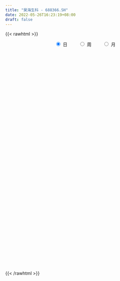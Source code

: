 ```yaml
---
title: "昊海生科 - 688366.SH"
date: 2022-05-26T16:23:19+08:00
draft: false
---
```

{{< rawhtml >}}
    <div style="text-align: center">
        <label style="padding: 1rem;"><input style="margin-right: .5rem" type="radio" name="period" value="D" checked onclick="period_change(this)">日</label>
        <label style="padding: 1rem;"><input style="margin-right: .5rem" type="radio" name="period" value="W" onclick="period_change(this)">周</label>
        <label style="padding: 1rem;"><input style="margin-right: .5rem" type="radio" name="period" value="M" onclick="period_change(this)">月</label>
    </div>
    <div id="chart" style="height: 700px;"></div> 
    <script type="text/javascript">
        const D_v = [44194.72,26887.52,24139.11,12749.16,15204.19,16783.08,21537.1,12134.38,20411.38,16433.54,26981.95,19758.73,33162.44,34781.59,17358.41,25217.13,17675.83,16103.91,17418.9,27720.99,13508.34,14125.87,12366.93,15483.21,23378.57,17364.65,13578.49,20407.42,20081.55,24356.83,54874.77,41332.9,37645.66,34078.98,29700.63,41447.11,44107.76,28559.02,26634.69,24215.33,20048.99,30473.38,20131.56,17963.83,15045.81,13583.18,15755.88,21576.67,25910.99,27085.66,21211.06,18145.51,20550.88,15498.24,27408.47,20394.31,14707.26,16914.07,13370.8,13940.13,27048.94,28093.31,19002.1,12914.21,10085.14,15108.44,9367.71,8775.31,13719.61,10873.52,11899.26,14227.98,11094.5,16005.11,15089.06,8406.8,12748.84,11785.17,8712.46,13455.04,9760.21,7059.91,6488.87,5713.72,6988.38,10007.39,5056.74,8256.39,16912.32,10713.84,8156.04,19930.15,20632.0,11723.72,11350.56,10158.67,10311.61,25096.14,17644.35,14371.93,12295.79,9551.46,11439.04,6714.21,11189.2,8284.73,7902.5,6155.79,7490.17,8815.42,7931.82,10337.81,12327.82,9762.79,7202.37,7552.46,10486.28,12576.69,8746.91,10685.83,13046.58,12490.61,12835.37,36559.43,20542.72,13159.38,11358.11,9504.3,12029.62,21343.51,13755.34,13762.25,12275.62,10203.86,6768.42,13152.21,32989.78,21185.84,15720.2,16697.0,34038.25,27443.73,16566.84,12398.39,15559.62,12722.51,15376.34,9919.33,6434.95,6118.76,25988.79,11050.51,9096.19,9053.37,6290.91,9591.91,7846.92,8480.39,9897.01,7183.18,7428.92,8329.44,7814.01,6240.11,8741.06,7078.52,12104.2,11532.01,5544.52,8823.29,7728.52,8176.9,6028.29,5957.05,4812.0,5678.25,10809.3,7919.68,4721.73,4312.56,6010.44,4990.39,7438.98,5396.4,6658.5,4463.45,4572.58,5700.89,8302.79,8558.18,17770.21,9381.33,4492.24,3888.74,6845.06,7297.93,7146.55,6853.75,8147.11,5540.74,7892.0,5815.62,6505.25,9523.03,10141.26,4522.41,6308.43,4621.58,8753.48,7757.34,4751.77,5096.94,4854.85,8821.22,6171.72,5189.57,5718.86,9216.33,6025.73,4282.08,4033.0,4118.94,6606.57,4372.64,4031.06,4740.87,5476.7,10491.13,5683.35,9944.71,8076.47,6694.47,5295.28,6887.86,5403.49,3708.42,3018.45,5116.16,8262.12,4713.77,4466.08,6850.23,7939.68,5189.6,4777.6,16718.44,8339.56,8077.31,5581.23,5061.93]
const D_histogram = [0.0,0.5598468376,0.9909432621,0.8763847016,0.2932571186,0.2755991562,0.9438586404,1.19661105,2.2888256545,3.0065516938,4.4966214231,5.5385085646,3.8380975305,1.9870835517,0.7857380131,-0.6433708749,-1.7197641977,-2.1478740082,-2.3824349514,-2.6078834726,-2.7690915025,-3.1714441222,-3.0437855915,-2.2543946261,-1.2170564881,-0.6956227336,-0.5048343558,-1.1065400566,-0.5722496329,1.9237166975,4.508957403,5.2553927741,7.3197247303,8.0292464328,8.8900956217,7.2251260795,8.5660683833,8.9574376186,7.8891721557,6.122393625,4.7932402087,3.9627274643,3.6047235528,2.2929931352,0.6005101645,-0.8611141258,-1.3982223821,-2.5989768569,-4.3773832526,-6.9120735182,-7.884358119,-7.9593662258,-7.6345238745,-7.6865612364,-7.1970567193,-6.6671135251,-6.347132596,-6.2299825538,-5.8968620553,-5.2135034575,-3.7914742432,-3.6667231558,-4.1299014967,-4.3822481328,-4.0267658467,-4.3234006503,-4.2171322028,-3.7509062579,-3.5395497801,-2.9695625392,-2.0626104757,-1.3089392346,-0.9086759147,-1.2657563186,-1.2750097559,-1.1815617582,-0.5932644102,-0.8206798902,-0.7874225308,0.1821027125,0.9169441604,1.1775375372,1.1551693077,1.2622252566,0.9581749649,1.1307076147,1.1506279577,1.0839906249,1.7956673826,1.7610242362,1.7241880288,2.5097790646,3.0772712264,2.9786282741,2.8469437338,2.7428269746,2.7707056531,0.9130614373,-0.3731093663,-0.6807953238,-1.3262569965,-1.6513458969,-1.7637603746,-1.6372352293,-1.5833811877,-1.5825865542,-1.3568506723,-1.1609637506,-0.8861090784,-1.0604382627,-1.0471789593,-0.6842694016,-0.9193058962,-1.009909386,-0.898910902,-0.7093563188,-0.8688102183,-1.2488021984,-1.2643482626,-1.2551774388,-1.2408980277,-1.1824081708,-0.9338442078,-0.4264375047,-0.2533947062,-0.2422588328,-0.2656261404,-0.0713872955,0.2709212607,0.967634723,1.4201756606,1.8146059167,1.7789348869,1.719112621,1.5540258755,1.3408371069,2.0507581918,2.0101750409,1.9377162721,1.7080906439,2.1558266396,2.1069260359,2.0572111257,1.8383390589,1.4045781041,1.232828499,0.7126584576,0.223749117,0.046310679,-0.0556194478,-0.8660970436,-1.4061324109,-1.5441197811,-1.2961902773,-1.1221047575,-0.6351963494,-0.2673019646,-0.1707309425,0.0012718124,0.0436936928,0.0580947472,0.209122477,0.3454939685,0.3690164486,0.0919041443,-0.0951178736,0.1946953291,0.191469869,0.0815255107,-0.2645909326,-0.7093559325,-0.8751224188,-1.1859092062,-1.1978163983,-1.2743080449,-1.141220453,-1.205341986,-0.9976740538,-0.7010182821,-0.4799645813,-0.5012239062,-0.544468174,-0.2035911267,0.0766518026,0.2351018621,0.4251587765,0.5628291775,0.5168516251,0.7915975938,0.7412568695,1.1250078584,1.3758903358,1.426373889,1.4161914598,1.1744759463,1.1052353791,0.7648561404,0.3778460907,-0.1159675782,-0.2683050382,-0.1552566884,-0.3568835697,-0.6014081985,-0.6314403051,-0.3434151528,-0.1134992134,0.1907310259,0.2864789995,0.6166627442,0.912336969,0.8618392004,0.7111985516,0.6074507673,0.8913366833,0.9551851175,0.9534517702,0.7649410447,0.3124235423,-0.1153563752,-0.5553593575,-0.6557746814,-0.8933252003,-0.7205171812,-0.5685079527,-0.4266351838,-0.460953788,-0.4145939783,-0.2846902775,-0.2713188271,-0.8320387575,-0.986756483,-0.9047200876,-0.8788312336,-0.4694829751,-0.2198935559,-0.143009194,-0.0529948535,0.1057452059,0.3366512051,0.5399290431,0.5946642858,0.6669430305,0.5566465247,0.4340696297,0.3902804085,0.7635931407,1.07006428,0.9332298046,0.8471415834,0.7322627239]
const D_fast = [0.0,0.699808547,1.378640787,1.483178402,0.9733650986,1.0246069253,1.9288310695,2.4807362416,4.1451572597,5.6145212225,8.2287463076,10.6552605902,9.9143739387,8.5601308478,7.5552198126,5.9652682058,4.4589338336,3.493855521,2.66368584,1.7862664507,0.9327855451,-0.2624281051,-0.8957159722,-0.6699236634,0.0631503526,0.4106784237,0.4752582125,-0.4030825024,-0.011854487,2.9650410178,6.6775210741,8.7378046387,12.6320677775,15.3489010882,18.4322741825,18.5735861603,22.0560455598,24.6867741998,25.5908017759,25.3546216514,25.2237782872,25.3839474089,25.9271243856,25.1886422518,23.6462868222,21.9693840004,21.0827201486,19.2322214596,16.3594692508,12.0967606056,9.153386475,7.0885368118,5.5047481945,3.5310705235,2.2213108608,1.0844756737,-0.1823265462,-1.6226721424,-2.7637671577,-3.3837844244,-2.9096237709,-3.7015534724,-5.1972071875,-6.5451158567,-7.1963250323,-8.5738099985,-9.5218246017,-9.9933252213,-10.6668561885,-10.8392595824,-10.4479601378,-10.0215237054,-9.8484293642,-10.5219488478,-10.8499547241,-11.0518971659,-10.6119159204,-11.0445013729,-11.2080996462,-10.1930487248,-9.2289712368,-8.6739934757,-8.4075693782,-7.9849571152,-8.0494636657,-7.5942541122,-7.2866767798,-7.0823164564,-5.921722853,-5.5161099404,-5.1218991406,-3.7088633386,-2.3720533702,-1.726039254,-1.1459878609,-0.5643978764,0.1561572154,-1.473221641,-2.8526697862,-3.3305545748,-4.3075804966,-5.0455058712,-5.5988604426,-5.8816441046,-6.2236353599,-6.618487365,-6.7319641511,-6.826318167,-6.7729907645,-7.2124295144,-7.4609649509,-7.2691227435,-7.7339857122,-8.0770665484,-8.19079579,-8.1785802865,-8.5552367406,-9.2474292702,-9.5790624001,-9.883685936,-10.1796310318,-10.4167432177,-10.4016403066,-10.0008429797,-9.8911488577,-9.9405776925,-10.0303515352,-9.8539595141,-9.4439206428,-8.5052984998,-7.697713647,-6.8496319117,-6.4405692198,-6.0706133304,-5.8471936071,-5.725173099,-4.5025624662,-4.0406018568,-3.6286315576,-3.4312345248,-2.4445418693,-1.966710964,-1.5021230927,-1.2614103948,-1.3440268235,-1.2075693039,-1.5495747309,-1.9825467922,-2.1484075605,-2.2642425493,-3.291244406,-4.182812876,-4.7068301915,-4.7829482571,-4.8893889266,-4.5612796058,-4.2602107122,-4.2063224257,-4.0340017177,-3.9806564141,-3.9517316729,-3.7484233239,-3.5256783402,-3.4099017479,-3.6640380161,-3.8748395024,-3.5363524675,-3.4917104604,-3.581273441,-3.9935376174,-4.6156416004,-5.0001886914,-5.6074527804,-5.9188140721,-6.3138827299,-6.4661002513,-6.8315572808,-6.873307862,-6.7519066608,-6.6508441053,-6.7974094068,-6.9767707181,-6.6867914525,-6.3873855725,-6.1701600475,-5.873813439,-5.5954357436,-5.5122003897,-5.0395550226,-4.9045815295,-4.239578576,-3.6447235146,-3.2376464891,-2.8937810534,-2.8418775803,-2.6348093028,-2.7839745064,-3.0765230333,-3.5993285968,-3.8187423164,-3.7445081387,-4.0353559124,-4.4302325908,-4.6181247737,-4.4159534096,-4.2144122735,-3.8624992777,-3.6951315542,-3.2107821235,-2.6870236564,-2.5220616249,-2.4949026358,-2.4467877283,-1.9400676414,-1.6374229279,-1.4007933327,-1.398068797,-1.7724804138,-2.2290994251,-2.8079422468,-3.072301241,-3.5331830599,-3.5405043362,-3.5306220958,-3.4954081229,-3.6449651741,-3.7022538589,-3.6435227276,-3.6979809839,-4.4667106037,-4.8681174499,-5.0122610765,-5.2060800309,-4.9141025162,-4.7194864859,-4.6783544225,-4.6015887954,-4.4164124346,-4.1013436341,-3.7630835353,-3.5596822211,-3.3206677188,-3.2918025934,-3.3058620811,-3.2520812001,-2.6878701827,-2.1138829734,-2.0174099977,-1.891712823,-1.8235260016]
const D_slow = [0.0,0.1399617094,0.3876975249,0.6067937003,0.68010798,0.749007769,0.9849724291,1.2841251916,1.8563316052,2.6079695287,3.7321248845,5.1167520256,6.0762764082,6.5730472962,6.7694817994,6.6086390807,6.1786980313,5.6417295292,5.0461207914,4.3941499232,3.7018770476,2.9090160171,2.1480696192,1.5844709627,1.2802068407,1.1063011573,0.9800925683,0.7034575542,0.560395146,1.0413243203,2.1685636711,3.4824118646,5.3123430472,7.3196546554,9.5421785608,11.3484600807,13.4899771765,15.7293365812,17.7016296201,19.2322280264,20.4305380785,21.4212199446,22.3224008328,22.8956491166,23.0457766577,22.8304981263,22.4809425307,21.8311983165,20.7368525034,19.0088341238,17.0377445941,15.0479030376,13.139272069,11.2176317599,9.4183675801,7.7515891988,6.1648060498,4.6073104114,3.1330948975,1.8297190332,0.8818504723,-0.0348303166,-1.0673056908,-2.162867724,-3.1695591856,-4.2504093482,-5.3046923989,-6.2424189634,-7.1273064084,-7.8696970432,-8.3853496621,-8.7125844708,-8.9397534495,-9.2561925291,-9.5749449681,-9.8703354077,-10.0186515102,-10.2238214828,-10.4206771155,-10.3751514373,-10.1459153972,-9.8515310129,-9.562738686,-9.2471823718,-9.0076386306,-8.7249617269,-8.4373047375,-8.1663070813,-7.7173902356,-7.2771341766,-6.8460871694,-6.2186424032,-5.4493245966,-4.7046675281,-3.9929315947,-3.307224851,-2.6145484377,-2.3862830784,-2.47956042,-2.6497592509,-2.9813235,-3.3941599743,-3.8351000679,-4.2444088753,-4.6402541722,-5.0359008107,-5.3751134788,-5.6653544165,-5.8868816861,-6.1519912517,-6.4137859916,-6.584853342,-6.814679816,-7.0671571625,-7.291884888,-7.4692239677,-7.6864265223,-7.9986270719,-8.3147141375,-8.6285084972,-8.9387330041,-9.2343350468,-9.4677960988,-9.574405475,-9.6377541515,-9.6983188597,-9.7647253948,-9.7825722187,-9.7148419035,-9.4729332228,-9.1178893076,-8.6642378284,-8.2195041067,-7.7897259514,-7.4012194826,-7.0660102059,-6.5533206579,-6.0507768977,-5.5663478297,-5.1393251687,-4.6003685088,-4.0736369998,-3.5593342184,-3.0997494537,-2.7486049277,-2.4403978029,-2.2622331885,-2.2062959092,-2.1947182395,-2.2086231015,-2.4251473624,-2.7766804651,-3.1627104104,-3.4867579797,-3.7672841691,-3.9260832564,-3.9929087476,-4.0355914832,-4.0352735301,-4.0243501069,-4.0098264201,-3.9575458009,-3.8711723087,-3.7789181966,-3.7559421605,-3.7797216289,-3.7310477966,-3.6831803294,-3.6627989517,-3.7289466848,-3.906285668,-4.1250662726,-4.4215435742,-4.7209976738,-5.039574685,-5.3248797983,-5.6262152948,-5.8756338082,-6.0508883787,-6.170879524,-6.2961855006,-6.4323025441,-6.4832003258,-6.4640373751,-6.4052619096,-6.2989722155,-6.1582649211,-6.0290520148,-5.8311526164,-5.645838399,-5.3645864344,-5.0206138504,-4.6640203782,-4.3099725132,-4.0163535266,-3.7400446819,-3.5488306468,-3.4543691241,-3.4833610186,-3.5504372782,-3.5892514503,-3.6784723427,-3.8288243923,-3.9866844686,-4.0725382568,-4.1009130601,-4.0532303036,-3.9816105537,-3.8274448677,-3.5993606254,-3.3839008253,-3.2061011874,-3.0542384956,-2.8314043248,-2.5926080454,-2.3542451028,-2.1630098417,-2.0849039561,-2.1137430499,-2.2525828893,-2.4165265596,-2.6398578597,-2.819987155,-2.9621141431,-3.0687729391,-3.1840113861,-3.2876598807,-3.35883245,-3.4266621568,-3.6346718462,-3.8813609669,-4.1075409888,-4.3272487972,-4.444619541,-4.49959293,-4.5353452285,-4.5485939419,-4.5221576404,-4.4379948392,-4.3030125784,-4.1543465069,-3.9876107493,-3.8484491181,-3.7399317107,-3.6423616086,-3.4514633234,-3.1839472534,-2.9506398023,-2.7388544064,-2.5557887254]
const D_data = [['2021-05-17', 137.4567, 151.7483, 135.6304, 156.6885],['2021-05-18', 150.3611, 160.5209, 148.7044, 160.5209],['2021-05-19', 160.0718, 162.2574, 155.3512, 163.5948],['2021-05-20', 158.6845, 157.0977, 154.9919, 161.6486],['2021-05-21', 156.2593, 149.892, 148.8541, 158.3851],['2021-05-24', 149.892, 155.6805, 148.3151, 156.1595],['2021-05-25', 154.7923, 166.6587, 153.6944, 168.8543],['2021-05-26', 164.7425, 164.972, 160.5608, 168.1557],['2021-05-27', 162.477, 180.7706, 161.7784, 184.8126],['2021-05-28', 178.5251, 183.4353, 176.8285, 186.629],['2021-05-31', 181.5491, 202.5773, 178.6648, 203.4755],['2021-06-01', 199.6032, 208.4955, 193.645, 210.3418],['2021-06-02', 199.6032, 176.8983, 176.6488, 203.0962],['2021-06-03', 177.6468, 168.6148, 167.5569, 179.5431],['2021-06-04', 168.6647, 170.541, 164.9022, 174.6328],['2021-06-07', 165.1916, 161.5588, 155.2414, 165.1916],['2021-06-08', 162.7963, 159.1436, 157.0578, 167.2475],['2021-06-09', 159.0238, 162.477, 156.1895, 164.1038],['2021-06-10', 160.7305, 162.0478, 155.6905, 164.473],['2021-06-11', 159.6825, 159.5827, 150.0517, 161.6786],['2021-06-15', 156.5887, 157.7564, 155.6705, 163.5948],['2021-06-16', 160.0019, 151.2892, 148.2852, 160.0518],['2021-06-17', 151.1196, 155.0517, 150.2912, 155.6905],['2021-06-18', 154.932, 163.974, 154.6925, 165.3612],['2021-06-21', 163.6746, 170.8503, 161.3592, 177.1478],['2021-06-22', 171.1298, 168.016, 165.6706, 174.6528],['2021-06-23', 165.0718, 165.471, 164.2335, 171.9581],['2021-06-24', 165.7505, 153.894, 151.7882, 166.5688],['2021-06-25', 155.6905, 167.3673, 155.6805, 168.5649],['2021-06-28', 198.6052, 200.8407, 192.6171, 200.8407],['2021-06-29', 212.5774, 218.5655, 203.695, 223.1364],['2021-06-30', 215.811, 208.8847, 205.6012, 223.2462],['2021-07-01', 209.8628, 238.7154, 209.8628, 246.49],['2021-07-02', 236.7194, 236.3302, 227.6574, 246.8991],['2021-07-05', 238.6955, 250.492, 234.3341, 254.2944],['2021-07-06', 251.48, 224.6135, 221.5595, 254.4641],['2021-07-07', 228.5456, 269.5341, 227.3181, 269.5341],['2021-07-08', 279.4444, 271.4603, 262.8474, 279.4444],['2021-07-09', 268.8455, 260.4821, 249.8333, 272.3486],['2021-07-12', 262.4782, 252.2984, 243.5159, 262.4981],['2021-07-13', 256.9891, 256.5999, 251.8992, 269.2248],['2021-07-14', 250.512, 263.4962, 245.5219, 281.4405],['2021-07-15', 259.4841, 272.3585, 254.494, 272.9474],['2021-07-16', 269.4343, 261.4702, 257.5081, 269.4343],['2021-07-19', 261.2806, 252.987, 250.6018, 265.4722],['2021-07-20', 249.3543, 250.492, 246.5099, 257.3584],['2021-07-21', 253.9851, 258.9851, 249.1347, 258.9851],['2021-07-22', 260.3524, 247.5079, 243.2963, 260.3624],['2021-07-23', 248.2764, 232.4179, 227.7472, 252.9371],['2021-07-26', 224.6634, 209.5334, 207.1781, 230.352],['2021-07-27', 212.5674, 216.2301, 212.4676, 225.4518],['2021-07-28', 215.5714, 220.5615, 213.5754, 231.1405],['2021-07-29', 225.43, 222.0, 213.0, 229.05],['2021-07-30', 216.03, 213.6, 206.5, 218.88],['2021-08-02', 211.54, 217.07, 192.36, 218.95],['2021-08-03', 217.99, 216.0, 208.5, 223.5],['2021-08-04', 213.84, 211.44, 205.77, 214.72],['2021-08-05', 205.03, 205.8, 203.1, 211.5],['2021-08-06', 202.36, 205.41, 198.0, 208.5],['2021-08-09', 199.51, 208.45, 199.51, 214.73],['2021-08-10', 208.97, 220.0, 200.18, 226.39],['2021-08-11', 216.98, 205.0, 203.8, 225.78],['2021-08-12', 199.0, 193.5, 193.33, 203.39],['2021-08-13', 194.02, 190.55, 188.5, 199.88],['2021-08-16', 188.99, 194.69, 188.0, 198.71],['2021-08-17', 190.63, 182.79, 181.0, 194.0],['2021-08-18', 184.81, 183.21, 179.38, 188.0],['2021-08-19', 183.23, 185.25, 182.0, 189.66],['2021-08-20', 185.0, 180.01, 176.13, 186.0],['2021-08-23', 178.69, 182.94, 178.69, 186.48],['2021-08-24', 183.26, 187.99, 180.99, 188.6],['2021-08-25', 188.0, 188.0, 185.5, 195.4],['2021-08-26', 188.0, 184.55, 179.5, 190.0],['2021-08-27', 178.0, 173.0, 172.95, 183.88],['2021-08-30', 164.8, 174.0, 164.58, 177.98],['2021-08-31', 174.71, 173.14, 172.0, 178.8],['2021-09-01', 172.01, 179.06, 167.7, 181.3],['2021-09-02', 178.34, 167.8, 167.5, 179.49],['2021-09-03', 167.01, 168.42, 165.22, 172.8],['2021-09-06', 168.0, 181.15, 168.0, 185.0],['2021-09-07', 181.0, 181.81, 178.5, 184.77],['2021-09-08', 180.82, 177.98, 176.43, 182.68],['2021-09-09', 179.8, 174.63, 174.04, 182.33],['2021-09-10', 174.06, 176.11, 174.06, 178.75],['2021-09-13', 171.0, 170.01, 170.0, 177.01],['2021-09-14', 170.54, 175.2, 170.54, 181.49],['2021-09-15', 175.25, 173.5, 171.56, 178.5],['2021-09-16', 173.88, 172.0, 170.6, 176.94],['2021-09-17', 172.32, 183.53, 163.5, 189.83],['2021-09-22', 182.02, 176.37, 175.5, 184.5],['2021-09-23', 174.24, 176.54, 174.22, 183.08],['2021-09-24', 176.4, 189.65, 174.49, 193.49],['2021-09-27', 186.5, 192.0, 185.96, 203.0],['2021-09-28', 191.0, 186.63, 184.5, 193.98],['2021-09-29', 184.75, 187.31, 183.5, 194.7],['2021-09-30', 188.8, 188.74, 186.0, 192.0],['2021-10-08', 188.74, 191.98, 186.88, 195.0],['2021-10-11', 189.88, 164.5, 160.0, 196.88],['2021-10-12', 161.5, 163.0, 158.0, 170.78],['2021-10-13', 162.0, 170.15, 161.0, 174.58],['2021-10-14', 170.78, 162.12, 161.3, 172.0],['2021-10-15', 160.0, 161.85, 158.51, 165.46],['2021-10-18', 158.0, 161.44, 152.0, 162.4],['2021-10-19', 159.86, 162.53, 159.1, 165.5],['2021-10-20', 162.24, 160.18, 156.0, 167.0],['2021-10-21', 159.59, 157.7, 156.98, 163.96],['2021-10-22', 157.59, 159.21, 156.6, 161.82],['2021-10-25', 158.0, 158.18, 157.0, 161.98],['2021-10-26', 158.3, 158.8, 156.17, 162.39],['2021-10-27', 157.5, 151.8, 151.0, 159.13],['2021-10-28', 152.0, 151.97, 150.3, 155.8],['2021-10-29', 151.22, 155.75, 148.66, 158.5],['2021-11-01', 155.87, 147.0, 147.0, 155.98],['2021-11-02', 147.79, 146.16, 144.8, 152.28],['2021-11-03', 145.96, 146.95, 144.63, 149.5],['2021-11-04', 146.72, 147.05, 146.51, 150.88],['2021-11-05', 147.12, 141.04, 139.56, 148.49],['2021-11-08', 140.0, 134.84, 133.05, 140.98],['2021-11-09', 134.9, 136.16, 134.9, 137.88],['2021-11-10', 137.28, 134.23, 132.27, 137.28],['2021-11-11', 136.4, 132.1, 131.01, 136.4],['2021-11-12', 132.55, 130.58, 129.73, 134.34],['2021-11-15', 130.02, 131.61, 130.02, 133.2],['2021-11-16', 131.82, 135.0, 131.05, 138.59],['2021-11-17', 136.0, 131.01, 130.5, 136.0],['2021-11-18', 130.11, 127.9, 127.6, 131.72],['2021-11-19', 127.89, 125.84, 125.0, 129.42],['2021-11-22', 125.84, 127.5, 125.02, 128.22],['2021-11-23', 127.71, 129.5, 126.81, 132.3],['2021-11-24', 129.99, 135.89, 129.15, 136.95],['2021-11-25', 137.49, 135.58, 132.06, 137.5],['2021-11-26', 135.63, 137.18, 134.8, 139.39],['2021-11-29', 134.8, 133.0, 132.22, 137.98],['2021-11-30', 132.5, 132.7, 131.22, 135.33],['2021-12-01', 132.7, 131.0, 130.5, 133.19],['2021-12-02', 132.15, 129.5, 129.5, 136.44],['2021-12-03', 130.0, 142.81, 128.97, 146.2],['2021-12-06', 140.33, 135.95, 135.0, 143.98],['2021-12-07', 135.8, 136.0, 135.1, 139.76],['2021-12-08', 136.78, 133.91, 130.35, 137.4],['2021-12-09', 133.87, 143.85, 133.69, 148.28],['2021-12-10', 142.81, 139.8, 138.3, 145.81],['2021-12-13', 139.79, 140.65, 138.88, 143.39],['2021-12-14', 140.29, 138.89, 137.9, 141.3],['2021-12-15', 139.8, 135.31, 135.03, 141.79],['2021-12-16', 135.95, 137.64, 134.55, 138.44],['2021-12-17', 138.0, 131.84, 131.16, 138.0],['2021-12-20', 133.08, 129.55, 128.5, 133.9],['2021-12-21', 128.77, 131.44, 128.52, 132.01],['2021-12-22', 132.0, 131.31, 129.2, 133.77],['2021-12-23', 129.97, 119.25, 117.5, 129.97],['2021-12-24', 119.2, 117.69, 117.0, 120.87],['2021-12-27', 116.9, 119.28, 115.72, 120.49],['2021-12-28', 120.0, 122.8, 119.33, 123.47],['2021-12-29', 122.76, 121.53, 121.1, 124.7],['2021-12-30', 122.3, 125.99, 121.55, 127.4],['2021-12-31', 126.0, 125.89, 124.39, 128.37],['2022-01-04', 125.96, 123.0, 121.0, 126.59],['2022-01-05', 122.79, 124.03, 119.19, 125.51],['2022-01-06', 123.8, 122.43, 120.44, 125.0],['2022-01-07', 121.66, 121.7, 121.66, 125.79],['2022-01-10', 119.95, 123.4, 118.1, 125.48],['2022-01-11', 124.7, 123.66, 122.36, 126.43],['2022-01-12', 123.28, 122.42, 121.88, 124.94],['2022-01-13', 122.98, 117.61, 117.5, 123.24],['2022-01-14', 116.7, 116.94, 115.21, 118.64],['2022-01-17', 117.28, 122.7, 115.66, 125.2],['2022-01-18', 121.0, 119.43, 117.0, 122.49],['2022-01-19', 119.11, 117.37, 117.17, 119.78],['2022-01-20', 116.56, 112.57, 112.55, 118.99],['2022-01-21', 112.56, 108.25, 108.17, 114.22],['2022-01-24', 106.62, 108.88, 106.62, 109.49],['2022-01-25', 108.9, 104.33, 104.03, 109.43],['2022-01-26', 104.5, 105.59, 102.68, 106.89],['2022-01-27', 105.51, 102.85, 102.4, 106.3],['2022-01-28', 102.85, 103.92, 102.03, 105.55],['2022-02-07', 100.5, 99.91, 99.22, 104.71],['2022-02-08', 99.93, 102.0, 97.5, 102.56],['2022-02-09', 101.58, 102.95, 101.08, 103.5],['2022-02-10', 103.5, 102.06, 101.33, 103.6],['2022-02-11', 100.66, 98.28, 97.88, 101.99],['2022-02-14', 93.32, 96.5, 93.32, 97.67],['2022-02-15', 98.25, 100.9, 97.0, 103.34],['2022-02-16', 101.8, 100.85, 100.69, 103.0],['2022-02-17', 102.09, 99.72, 99.6, 104.3],['2022-02-18', 99.08, 100.42, 97.8, 100.93],['2022-02-21', 100.19, 100.16, 98.66, 101.99],['2022-02-22', 100.16, 97.67, 96.8, 100.5],['2022-02-23', 97.97, 101.99, 97.18, 102.66],['2022-02-24', 101.0, 98.32, 97.51, 103.47],['2022-02-25', 99.48, 104.63, 98.84, 107.6],['2022-02-28', 104.92, 104.95, 102.77, 106.33],['2022-03-01', 105.2, 103.69, 103.22, 105.74],['2022-03-02', 103.01, 103.54, 101.63, 104.0],['2022-03-03', 104.02, 100.4, 99.72, 104.8],['2022-03-04', 100.25, 102.08, 99.51, 105.46],['2022-03-07', 102.4, 97.8, 96.72, 102.4],['2022-03-08', 97.38, 95.2, 94.0, 99.81],['2022-03-09', 96.0, 91.08, 88.09, 96.65],['2022-03-10', 93.31, 92.95, 92.0, 94.8],['2022-03-11', 91.69, 95.49, 90.2, 95.65],['2022-03-14', 95.31, 90.58, 90.46, 95.99],['2022-03-15', 88.88, 87.91, 87.9, 92.57],['2022-03-16', 89.0, 88.8, 82.83, 89.97],['2022-03-17', 90.62, 92.52, 90.0, 96.88],['2022-03-18', 92.47, 92.43, 90.78, 93.5],['2022-03-21', 93.48, 94.26, 92.01, 95.9],['2022-03-22', 94.26, 92.35, 91.41, 95.27],['2022-03-23', 93.0, 96.25, 91.83, 97.75],['2022-03-24', 95.36, 97.6, 93.95, 98.78],['2022-03-25', 97.03, 94.14, 94.04, 97.84],['2022-03-28', 93.16, 92.5, 91.78, 94.25],['2022-03-29', 93.8, 92.48, 92.16, 95.66],['2022-03-30', 94.59, 98.01, 92.15, 98.98],['2022-03-31', 98.0, 96.55, 96.5, 99.95],['2022-04-01', 95.3, 96.31, 94.55, 98.45],['2022-04-06', 95.98, 93.82, 93.5, 96.95],['2022-04-07', 93.33, 88.9, 88.9, 93.99],['2022-04-08', 91.18, 86.6, 85.5, 91.18],['2022-04-11', 86.69, 83.51, 83.5, 86.69],['2022-04-12', 83.0, 85.48, 82.92, 85.5],['2022-04-13', 85.49, 81.86, 81.66, 85.49],['2022-04-14', 83.1, 85.79, 82.06, 87.3],['2022-04-15', 85.02, 85.48, 83.6, 86.61],['2022-04-18', 84.94, 85.32, 83.1, 85.49],['2022-04-19', 84.35, 82.6, 82.4, 86.2],['2022-04-20', 82.62, 82.83, 81.52, 85.18],['2022-04-21', 81.96, 83.6, 81.46, 88.88],['2022-04-22', 81.49, 81.82, 81.0, 83.5],['2022-04-25', 80.2, 72.19, 71.28, 80.2],['2022-04-26', 72.38, 74.07, 71.11, 77.01],['2022-04-27', 72.0, 75.51, 71.55, 75.94],['2022-04-28', 75.51, 73.78, 73.03, 75.51],['2022-04-29', 74.0, 78.6, 74.0, 80.0],['2022-05-05', 77.1, 77.47, 76.02, 78.5],['2022-05-06', 75.47, 75.4, 75.01, 77.16],['2022-05-09', 75.97, 75.29, 74.03, 76.87],['2022-05-10', 74.4, 76.2, 73.23, 76.68],['2022-05-11', 76.08, 77.7, 75.97, 79.51],['2022-05-12', 76.95, 78.26, 76.91, 79.17],['2022-05-13', 79.0, 76.95, 76.2, 79.3],['2022-05-16', 78.0, 77.44, 76.65, 80.31],['2022-05-17', 77.44, 74.98, 74.6, 78.0],['2022-05-18', 75.69, 74.05, 74.0, 75.86],['2022-05-19', 73.54, 74.39, 72.8, 74.6],['2022-05-20', 74.75, 80.47, 74.75, 81.5],['2022-05-23', 80.98, 81.74, 79.85, 81.8],['2022-05-24', 83.0, 77.01, 77.01, 83.0],['2022-05-25', 77.11, 77.35, 76.12, 78.0],['2022-05-26', 77.43, 76.7, 75.48, 77.8]]
const W_v = [212377.37,130839.17,86216.82,81707.17,32332.38,17562.76,29271.54,30117.92,23643.28,31996.75,43009.05,50033.21,62351.88,72616.25,64974.26,82770.37,43320.26,30693.51,29688.65,27651.68,25888.9,19553.03,24047.77,17679.58,35327.91,29981.55,14806.12,28761.24,23493.94,14675.41,29891.99,23914.91,60965.29,21935.27,38235.22,101152.71,85173.57,66016.8,61356.96,104065.53,47807.86,45753.69,48980.64,53326.4,36369.25,33178.5,65795.47,22784.94,7761.53,44853.85,28454.88,40189.22,58101.12,33109.97,36227.09,23124.9,17304.48,37379.15,38783.45,24742.28,23440.65,29919.92,25015.74,34298.06,66823.11,65420.15,56938.36,42736.21,103860.87,53594.39,38654.67,34549.86,34786.04,63359.53,41561.52,47580.53,67033.65,79598.17,40246.3,76727.62,123174.7,87299.48,132043.12,104136.76,55484.35,94810.68,192289.14,170449.21,112833.09,91872.53,102491.35,92794.91,100998.69,57056.21,64100.37,56742.33,42477.75,47221.22,38800.03,53864.95,10311.61,78959.67,45529.68,40731.01,47331.72,57546.62,94455.01,70395.02,75389.89,115085.02,72623.7,59512.34,41879.3,32989.5,38203.14,45732.54,30652.49,33773.71,28947.72,44904.65,31905.3,35580.15,36507.57,32192.6,30134.3,20960.92,23413.23,30423.11,36898.79,9111.91,25576.58,41475.55,27060.03]
const W_histogram = [0.0,-0.5216838746,-1.1664416012,-1.1864805585,-1.4335530471,-1.6680561928,-1.3866541584,-1.127135356,-1.0037936155,-0.6243081905,-0.0609593886,0.7883006739,1.1708938751,1.1540570492,1.07314987,1.2090293987,0.4091798929,0.1268220664,-0.5080252879,-1.2211083246,-1.8341717476,-2.1158728362,-1.9600964551,-1.8054178657,-1.0413099485,-0.9642440986,-0.6688006736,-0.2054989351,-0.3559649569,-0.0986339431,0.3345525816,0.5430034318,1.0606032657,1.4980311817,1.6815975578,3.8014922582,4.6647087109,6.1123262913,6.7332844516,9.2995566572,9.6645806464,7.7922207225,5.8742764826,3.0468128221,0.2198319209,-1.143296017,-1.3123079356,-1.937525239,-2.3917635285,-2.4605365803,-3.1867344592,-3.0032893563,-2.6913048302,-2.3025996154,-1.9688319071,-2.6136707849,-2.8130674888,-3.7590264959,-3.6256577529,-3.7571466558,-3.8895154702,-3.8970760281,-3.8343358695,-2.8253037238,-1.4925376505,0.0804995296,2.2246405267,2.6807114752,2.2436013259,1.6427932398,0.4926364589,-0.000684132,-0.1252329621,0.4607542538,1.0851901364,1.0845278261,1.9201419882,2.7916380015,2.481399229,2.9894110012,3.867292672,6.3182744021,6.6488204903,5.741387816,5.0720729856,4.5118420872,8.2235664023,11.539818257,12.9297910519,11.0929670223,7.9577909901,4.8332945181,1.4426031822,-1.6647839716,-4.2026364505,-6.0858216266,-6.6630407882,-6.3934913217,-5.6757248153,-5.1503531097,-4.4965295894,-5.9158164107,-6.7922563502,-7.3193555092,-8.3011296521,-9.2262740187,-9.6813607604,-8.7697142766,-7.3936268079,-6.3331065507,-5.8274349376,-6.077789283,-5.3487047665,-4.8224568359,-4.4763144477,-4.5018050729,-4.4703862718,-4.4783569954,-4.0038899655,-3.1106844045,-2.4261624844,-2.1606168445,-1.9413969253,-1.4538698479,-0.791060228,-0.8094833417,-0.7038854565,-0.6865817963,-0.6958817014,-0.7185062809,-0.4435249662,0.1303066634,0.395842914]
const W_fast = [0.0,-0.6521048433,-1.5884729702,-1.9051320671,-2.5105928175,-3.1621100114,-3.2273715165,-3.2496365531,-3.3772432165,-3.1538348392,-2.6057258844,-1.5593906534,-0.8840739835,-0.6123965471,-0.4250162588,0.0131206196,-0.6844339129,-0.9350862229,-1.6969398991,-2.7153000169,-3.7869063769,-4.5975756745,-4.9318234071,-5.2284992842,-4.7247188542,-4.8887140289,-4.7604707722,-4.3485437675,-4.5880010286,-4.3553285006,-3.8385038305,-3.4943021222,-2.7115514719,-1.8996157605,-1.295649995,1.77461777,3.8040114004,6.7797105536,9.0839898268,13.9751511967,16.7563203475,16.8320156042,16.382640485,14.3168800299,11.544857109,9.8959051668,9.3988162644,8.2892176512,7.2370384796,6.5531312827,5.030249789,4.4628725528,4.1020308714,3.9150861823,3.7566459138,2.4583893398,1.5557257637,-0.3299898673,-1.1030355627,-2.1738111295,-3.2785588115,-4.2603883764,-5.1562321851,-4.8535259704,-3.8938943097,-2.3007322472,0.3995688815,1.5258176988,1.6496078811,1.459498105,0.4325004387,-0.0609911851,-0.2168482558,0.4843275236,1.3800609403,1.6505305865,2.9661802456,4.5355857593,4.8456967941,6.1010613165,7.9457661553,11.9763164859,13.9690676967,14.4969819764,15.0956853924,15.6634150158,21.4310309314,27.6322373504,32.2546579083,33.1910756342,32.0453473496,30.1291745072,27.0991339668,23.5755508201,19.9870392286,16.5823986457,14.3394192872,13.0105959232,12.3094312258,11.547214654,11.0769057769,8.178664853,5.604160826,3.2472227896,0.1901662337,-3.0415466376,-5.9169735694,-7.1977556547,-7.670074888,-8.1928312685,-9.1440183898,-10.913820056,-11.521911731,-12.2012780095,-12.9742142332,-14.1251561266,-15.2113338935,-16.3388938659,-16.8653993274,-16.7498648675,-16.6718835685,-16.9464921398,-17.2126214518,-17.0885618365,-16.6235172736,-16.8443112226,-16.9146847016,-17.0690264904,-17.2522968208,-17.4545479707,-17.2904478975,-16.684039602,-16.3195426229]
const W_slow = [0.0,-0.1304209687,-0.422031369,-0.7186515086,-1.0770397704,-1.4940538186,-1.8407173582,-2.1225011972,-2.373449601,-2.5295266487,-2.5447664958,-2.3476913273,-2.0549678586,-1.7664535963,-1.4981661288,-1.1959087791,-1.0936138059,-1.0619082893,-1.1889146112,-1.4941916924,-1.9527346293,-2.4817028383,-2.9717269521,-3.4230814185,-3.6834089056,-3.9244699303,-4.0916700987,-4.1430448324,-4.2320360717,-4.2566945574,-4.1730564121,-4.0373055541,-3.7721547377,-3.3976469422,-2.9772475528,-2.0268744882,-0.8606973105,0.6673842623,2.3507053752,4.6755945395,7.0917397011,9.0397948817,10.5083640024,11.2700672079,11.3250251881,11.0392011838,10.7111242,10.2267428902,9.6288020081,9.013667863,8.2169842482,7.4661619091,6.7933357016,6.2176857977,5.7254778209,5.0720601247,4.3687932525,3.4290366285,2.5226221903,1.5833355263,0.6109566588,-0.3633123483,-1.3218963156,-2.0282222466,-2.4013566592,-2.3812317768,-1.8250716451,-1.1548937763,-0.5939934449,-0.1832951349,-0.0601360202,-0.0603070532,-0.0916152937,0.0235732698,0.2948708039,0.5660027604,1.0460382574,1.7439477578,2.3642975651,3.1116503153,4.0784734833,5.6580420839,7.3202472064,8.7555941604,10.0236124068,11.1515729286,13.2074645292,16.0924190934,19.3248668564,22.098108612,24.0875563595,25.295879989,25.6565307846,25.2403347917,24.1896756791,22.6682202724,21.0024600753,19.4040872449,17.9851560411,16.6975677637,15.5734353663,14.0944812637,12.3964171761,10.5665782988,8.4912958858,6.1847273811,3.764387191,1.5719586219,-0.2764480801,-1.8597247178,-3.3165834522,-4.8360307729,-6.1732069646,-7.3788211735,-8.4978997855,-9.6233510537,-10.7409476217,-11.8605368705,-12.8615093619,-13.639180463,-14.2457210841,-14.7858752952,-15.2712245266,-15.6346919885,-15.8324570455,-16.034827881,-16.2107992451,-16.3824446942,-16.5564151195,-16.7360416897,-16.8469229313,-16.8143462654,-16.7153855369]
const W_data = [['2019-11-01', 148.1151, 98.3036, 95.2381, 148.1151],['2019-11-08', 97.3016, 90.129, 87.8274, 100.5754],['2019-11-15', 88.9683, 84.7024, 79.7024, 89.0079],['2019-11-22', 82.9167, 89.7024, 82.4206, 93.0952],['2019-11-29', 89.6627, 84.9504, 84.2262, 91.1508],['2019-12-06', 85.3373, 82.371, 81.3492, 85.4464],['2019-12-13', 82.4306, 87.5, 82.0635, 89.1567],['2019-12-20', 87.3016, 87.4008, 87.3016, 90.5159],['2019-12-27', 87.4107, 85.5556, 83.6706, 88.2044],['2020-01-03', 85.5754, 89.127, 84.4246, 90.8532],['2020-01-10', 88.2937, 93.3532, 87.629, 94.2262],['2020-01-17', 93.3433, 100.7143, 91.8254, 105.754],['2020-01-23', 101.1806, 98.6806, 97.3413, 117.3611],['2020-02-07', 79.4444, 95.3274, 79.4246, 98.7103],['2020-02-14', 95.1786, 94.9206, 90.2778, 102.7778],['2020-02-21', 94.0774, 98.5119, 94.0575, 107.629],['2020-02-28', 98.502, 85.4663, 85.4167, 98.7004],['2020-03-06', 85.6151, 89.0774, 85.6151, 91.7659],['2020-03-13', 87.6984, 81.8552, 79.5635, 89.871],['2020-03-20', 82.5397, 76.3294, 74.5536, 83.0952],['2020-03-27', 76.1706, 72.5099, 70.0198, 76.1706],['2020-04-03', 71.3591, 72.3313, 68.7004, 73.3433],['2020-04-10', 72.9167, 75.4464, 72.9167, 81.121],['2020-04-17', 75.6845, 74.3056, 74.2857, 77.2817],['2020-04-24', 74.9603, 82.7877, 72.4504, 85.0],['2020-04-30', 82.1429, 75.1091, 69.4444, 82.7282],['2020-05-08', 75.1488, 77.629, 73.5218, 79.1667],['2020-05-15', 77.6687, 80.8532, 77.6687, 83.5317],['2020-05-22', 80.8532, 73.1845, 71.4286, 81.7758],['2020-05-29', 73.1845, 77.7976, 72.5496, 77.9266],['2020-06-05', 77.8075, 81.369, 77.3909, 83.6111],['2020-06-12', 81.3492, 80.0595, 78.5913, 84.5734],['2020-06-19', 80.2183, 85.9921, 79.5437, 94.2063],['2020-06-24', 86.1111, 88.0952, 85.119, 91.0813],['2020-07-03', 87.2817, 87.4206, 85.9921, 91.7659],['2020-07-10', 87.3115, 119.7917, 86.5675, 126.3492],['2020-07-17', 123.0258, 115.3307, 109.7817, 149.8016],['2020-07-24', 119.8517, 133.2451, 110.7997, 155.1915],['2020-07-31', 131.7381, 133.8738, 122.756, 144.3031],['2020-08-07', 132.7361, 173.8544, 132.7361, 204.4735],['2020-08-14', 170.2116, 162.6766, 147.5866, 178.5251],['2020-08-21', 159.6825, 138.7042, 137.7561, 172.1378],['2020-08-28', 139.7122, 134.7321, 122.8857, 145.2812],['2020-09-04', 136.0994, 115.5902, 114.7718, 138.4448],['2020-09-11', 115.4704, 103.1749, 98.2547, 116.2589],['2020-09-18', 104.2627, 111.3786, 102.6559, 115.7698],['2020-09-25', 112.5263, 122.756, 103.2946, 127.277],['2020-09-30', 124.752, 115.0712, 111.7778, 124.752],['2020-10-09', 115.7698, 113.9634, 111.4584, 117.7459],['2020-10-16', 113.6341, 116.7579, 112.9155, 129.0934],['2020-10-23', 116.7579, 105.3206, 104.7917, 123.255],['2020-10-30', 106.0292, 113.8836, 102.8156, 122.756],['2020-11-06', 112.2768, 115.5702, 106.4484, 124.5424],['2020-11-13', 115.2708, 117.3567, 110.9095, 122.5663],['2020-11-20', 120.7599, 117.7659, 115.8696, 123.5544],['2020-11-27', 117.5763, 103.5841, 103.0252, 117.5763],['2020-12-04', 103.2048, 105.3705, 101.1589, 106.8077],['2020-12-11', 104.2927, 90.8194, 89.1528, 106.6679],['2020-12-18', 90.8394, 99.602, 89.9711, 101.7777],['2020-12-25', 99.1329, 93.6139, 92.1967, 100.7996],['2020-12-31', 93.1947, 89.9711, 86.4282, 93.4642],['2021-01-08', 89.9811, 88.045, 83.8333, 95.7995],['2021-01-15', 88.045, 85.8493, 83.9331, 90.3204],['2021-01-22', 85.2605, 97.7058, 84.3124, 101.5082],['2021-01-29', 97.6858, 106.0691, 96.9373, 114.5523],['2021-02-05', 105.5003, 116.0593, 101.7876, 118.6541],['2021-02-10', 113.7738, 133.9337, 113.7738, 137.5266],['2021-02-19', 135.7302, 121.5883, 118.8238, 146.7083],['2021-02-26', 128.8438, 112.2967, 110.5802, 146.7083],['2021-03-05', 112.7758, 108.9334, 104.642, 115.7399],['2021-03-12', 107.9953, 98.1349, 95.4802, 109.6221],['2021-03-19', 98.8036, 102.097, 93.0151, 106.7877],['2021-03-26', 105.7897, 104.9813, 96.9872, 109.2628],['2021-04-02', 108.3047, 115.2708, 107.5262, 117.7659],['2021-04-09', 115.3207, 119.6821, 110.7798, 122.4466],['2021-04-16', 117.716, 114.4724, 111.0891, 121.8378],['2021-04-23', 114.4225, 128.5444, 112.0273, 132.3369],['2021-04-30', 130.1413, 135.7202, 125.9296, 139.6224],['2021-05-07', 136.0395, 124.8418, 124.7819, 142.4069],['2021-05-14', 124.752, 138.2252, 122.756, 142.2173],['2021-05-21', 137.4567, 149.892, 135.6304, 163.5948],['2021-05-28', 149.892, 183.4353, 148.3151, 186.629],['2021-06-04', 181.5491, 170.541, 164.9022, 210.3418],['2021-06-11', 165.1916, 159.5827, 150.0517, 167.2475],['2021-06-18', 156.5887, 163.974, 148.2852, 165.3612],['2021-06-25', 163.6746, 167.3673, 151.7882, 177.1478],['2021-07-02', 198.6052, 236.3302, 192.6171, 246.8991],['2021-07-09', 238.6955, 260.4821, 221.5595, 279.4444],['2021-07-16', 262.4782, 261.4702, 243.5159, 281.4405],['2021-07-23', 261.2806, 232.4179, 227.7472, 265.4722],['2021-07-30', 224.6634, 213.6, 206.5, 231.1405],['2021-08-06', 211.54, 205.41, 192.36, 223.5],['2021-08-13', 199.51, 190.55, 188.5, 226.39],['2021-08-20', 188.99, 180.01, 176.13, 198.71],['2021-08-27', 178.69, 173.0, 172.95, 195.4],['2021-09-03', 164.8, 168.42, 164.58, 181.3],['2021-09-10', 168.0, 176.11, 168.0, 185.0],['2021-09-17', 171.0, 183.53, 163.5, 189.83],['2021-09-24', 182.02, 189.65, 174.22, 193.49],['2021-09-30', 186.5, 188.74, 183.5, 203.0],['2021-10-08', 188.74, 191.98, 186.88, 195.0],['2021-10-15', 189.88, 161.85, 158.0, 196.88],['2021-10-22', 158.0, 159.21, 152.0, 167.0],['2021-10-29', 158.0, 155.75, 148.66, 162.39],['2021-11-05', 155.87, 141.04, 139.56, 155.98],['2021-11-12', 140.0, 130.58, 129.73, 140.98],['2021-11-19', 130.02, 125.84, 125.0, 138.59],['2021-11-26', 125.84, 137.18, 125.02, 139.39],['2021-12-03', 134.8, 142.81, 128.97, 146.2],['2021-12-10', 140.33, 139.8, 130.35, 148.28],['2021-12-17', 139.79, 131.84, 131.16, 143.39],['2021-12-24', 133.08, 117.69, 117.0, 133.9],['2021-12-31', 116.9, 125.89, 115.72, 128.37],['2022-01-07', 125.96, 121.7, 119.19, 126.59],['2022-01-14', 119.95, 116.94, 115.21, 126.43],['2022-01-21', 117.28, 108.25, 108.17, 125.2],['2022-01-28', 106.62, 103.92, 102.03, 109.49],['2022-02-11', 100.5, 98.28, 97.5, 104.71],['2022-02-18', 93.32, 100.42, 93.32, 104.3],['2022-02-25', 100.19, 104.63, 96.8, 107.6],['2022-03-04', 104.92, 102.08, 99.51, 106.33],['2022-03-11', 102.4, 95.49, 88.09, 102.4],['2022-03-18', 95.31, 92.43, 82.83, 96.88],['2022-03-25', 93.48, 94.14, 91.41, 98.78],['2022-04-01', 93.16, 96.31, 91.78, 99.95],['2022-04-08', 95.98, 86.6, 85.5, 96.95],['2022-04-15', 86.69, 85.48, 81.66, 87.3],['2022-04-22', 84.94, 81.82, 81.0, 88.88],['2022-04-29', 80.2, 78.6, 71.11, 80.2],['2022-05-06', 77.1, 75.4, 75.01, 78.5],['2022-05-13', 75.97, 76.95, 73.23, 79.51],['2022-05-20', 78.0, 80.47, 72.8, 81.5],['2022-05-27', 80.98, 76.7, 75.48, 83.0]]
const M_v = [175752.1,367720.81,116302.24,171684.15,263681.14,123217.89,117294.69,81736.71,152765.24,335877.48,258378.3500000001,199683.93,121259.48,154948.7,137264.39,156056.83,268955.59,203467.44,257250.92,354430.05,480057.46,549370.8199999999,338446.0399999999,215610.42,175531.9700000001,292207.85,342010.77,147577.67,117007.41,151749.02,116885.62,103224.07]
const M_histogram = [0.0,-0.9477688889,-1.2158331421,-0.7130892227,-1.1973469521,-2.4417956301,-2.7269326173,-2.5700607195,-1.5110950314,2.0418874692,3.8454849862,3.9333876922,3.7144832803,2.7840163859,1.1200690116,1.036380073,1.3152856309,1.3223420105,2.8185918654,7.8511431839,10.9543303519,12.558984012,10.2286607311,9.1084345806,5.6837377241,1.6155647326,-1.6099496218,-5.1020214578,-7.0986713765,-8.6389733823,-10.4022689025,-11.1649151932]
const M_fast = [0.0,-1.1847111111,-1.7567336499,-1.4322620361,-2.2158565035,-4.0707540891,-5.0376242306,-5.5232675126,-4.8420755825,-0.7786212146,1.986347549,3.0575971781,3.7673135863,3.5328507883,2.1489206669,2.3243267466,2.9320537122,3.2696955945,5.4705934157,12.4659305302,18.3077002862,23.0520999493,23.2789418512,24.4358243458,22.4320619203,18.767780112,15.1397783521,10.3722011516,6.6008833888,2.9008380374,-1.4630247084,-5.0168997974]
const M_slow = [0.0,-0.2369422222,-0.5409005078,-0.7191728134,-1.0185095514,-1.628958459,-2.3106916133,-2.9532067932,-3.330980551,-2.8205086837,-1.8591374372,-0.8757905141,0.052830306,0.7488344024,1.0288516553,1.2879466736,1.6167680813,1.9473535839,2.6520015503,4.6147873463,7.3533699342,10.4931159373,13.05028112,15.3273897652,16.7483241962,17.1522153794,16.7497279739,15.4742226094,13.6995547653,11.5398114197,8.9392441941,6.1480153958]
const M_data = [['2019-10-31', 148.1151, 99.8016, 99.3056, 148.1151],['2019-11-29', 96.2302, 84.9504, 79.7024, 100.5754],['2019-12-31', 85.3373, 89.246, 81.3492, 90.5159],['2020-01-23', 89.9802, 98.6806, 87.629, 117.3611],['2020-02-28', 79.4444, 85.4663, 79.4246, 107.629],['2020-03-31', 85.6151, 69.5933, 68.7004, 91.7659],['2020-04-30', 69.4544, 75.1091, 68.9583, 85.0],['2020-05-29', 75.1488, 77.7976, 71.4286, 83.5317],['2020-06-30', 77.8075, 90.3175, 77.3909, 94.2063],['2020-07-31', 90.1786, 133.8738, 85.9921, 155.1915],['2020-08-31', 132.7361, 128.5145, 122.8857, 204.4735],['2020-09-30', 128.265, 115.0712, 98.2547, 129.0235],['2020-10-30', 115.7698, 113.8836, 102.8156, 129.0934],['2020-11-30', 112.2768, 104.5122, 101.1589, 124.5424],['2020-12-31', 104.0931, 89.9711, 86.4282, 106.8077],['2021-01-29', 89.9811, 106.0691, 83.8333, 114.5523],['2021-02-26', 105.5003, 112.2967, 101.7876, 146.7083],['2021-03-31', 112.7758, 110.9794, 93.0151, 117.3667],['2021-04-30', 110.9794, 135.7202, 109.7917, 139.6224],['2021-05-31', 136.0395, 202.5773, 122.756, 203.4755],['2021-06-30', 199.6032, 208.8847, 148.2852, 223.2462],['2021-07-30', 209.8628, 213.6, 206.5, 281.4405],['2021-08-31', 211.54, 173.14, 164.58, 226.39],['2021-09-30', 172.01, 188.74, 163.5, 203.0],['2021-10-29', 188.74, 155.75, 148.66, 196.88],['2021-11-30', 155.87, 132.7, 125.0, 155.98],['2021-12-31', 132.7, 125.89, 115.72, 148.28],['2022-01-28', 125.96, 103.92, 102.03, 126.59],['2022-02-28', 100.5, 104.95, 93.32, 107.6],['2022-03-31', 105.2, 96.55, 82.83, 105.74],['2022-04-29', 95.3, 78.6, 71.11, 98.45],['2022-05-31', 77.1, 76.7, 72.8, 83.0]]
        const D_a = [null,null,null,null,null,null,null,null,null,null,null,210.3418,null,null,null,null,null,null,null,null,null,148.2852,null,null,null,null,null,null,null,null,null,null,null,null,null,null,null,null,null,null,null,281.4405,null,null,null,null,null,null,null,null,null,null,null,null,192.36,null,null,null,null,null,226.39,null,null,null,null,null,null,null,null,null,null,null,null,null,164.58,null,null,null,null,185.0,null,null,null,null,null,null,null,null,163.5,null,null,null,203.0,null,null,null,null,null,null,null,null,null,152.0,null,null,null,null,null,162.39,null,null,null,null,null,null,null,null,null,null,null,null,null,null,null,null,null,125.0,null,null,null,null,null,null,null,null,null,null,null,null,null,148.28,null,null,null,null,null,null,null,null,null,null,null,115.72,null,null,null,128.37,null,null,null,null,null,null,null,null,null,null,null,null,null,null,null,null,null,null,null,null,null,null,null,null,93.32,null,null,null,null,null,null,null,null,107.6,null,null,null,null,null,null,null,null,null,null,null,null,82.83,null,null,null,null,null,null,null,null,null,null,99.95,null,null,null,null,null,null,null,null,null,null,null,null,null,null,null,71.11,null,null,null,null,null,null,null,null,null,null,null,null,null,null,null,null,83.0,null,null]
const W_a = [null,null,79.7024,null,null,null,null,null,null,null,null,null,117.3611,null,null,null,null,null,null,null,null,68.7004,null,null,null,null,null,null,null,null,null,null,null,null,null,null,null,null,null,204.4735,null,null,null,null,98.2547,null,null,null,null,129.0934,null,null,null,null,null,null,null,null,null,null,null,83.8333,null,null,null,null,null,146.7083,null,null,null,null,null,null,null,null,null,null,null,122.756,null,null,null,null,null,null,null,null,281.4405,null,null,null,null,null,null,164.58,null,null,null,203.0,null,null,null,null,null,null,null,null,null,null,null,null,null,null,null,null,null,null,null,null,null,null,null,null,null,null,null,null,71.11,null,null,null,null]
const M_a = [null,null,null,null,null,68.7004,null,null,null,null,null,null,null,null,null,null,null,null,null,null,null,281.4405,null,null,null,null,null,null,null,null,null,null]
        const D_b = [[{ coord: ['2021-06-01', 210.3418] }, { coord: ['2021-08-10', 192.36] }],[{ coord: ['2021-08-30', 185.0] }, { coord: ['2021-09-27', 164.58] }],[{ coord: ['2021-11-19', 128.37] }, { coord: ['2021-12-31', 125.0] }],[{ coord: ['2022-02-14', 99.95] }, { coord: ['2022-03-31', 93.32] }]]
const W_b = [[{ coord: ['2019-11-15', 117.3611] }, { coord: ['2021-01-08', 79.7024] }],[{ coord: ['2021-07-16', 203.0] }, { coord: ['2022-04-29', 164.58] }]]
const M_b = []
    </script>
{{< /rawhtml >}}